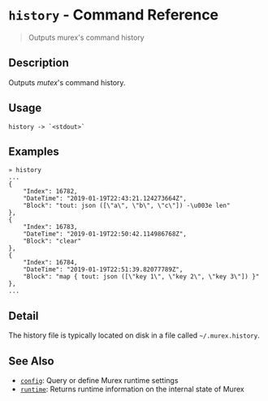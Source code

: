# `history` - Command Reference

> Outputs murex's command history

## Description

Outputs _mutex_'s command history.

## Usage

    history -> `<stdout>`

## Examples

    » history
    ...
    {
        "Index": 16782,
        "DateTime": "2019-01-19T22:43:21.124273664Z",
        "Block": "tout: json ([\"a\", \"b\", \"c\"]) -\u003e len"
    },
    {
        "Index": 16783,
        "DateTime": "2019-01-19T22:50:42.114986768Z",
        "Block": "clear"
    },
    {
        "Index": 16784,
        "DateTime": "2019-01-19T22:51:39.82077789Z",
        "Block": "map { tout: json ([\"key 1\", \"key 2\", \"key 3\"]) }"
    },
    ...

## Detail

The history file is typically located on disk in a file called `~/.murex.history`.

## See Also

- [`config`](../commands/config.md):
  Query or define Murex runtime settings
- [`runtime`](../commands/runtime.md):
  Returns runtime information on the internal state of Murex
